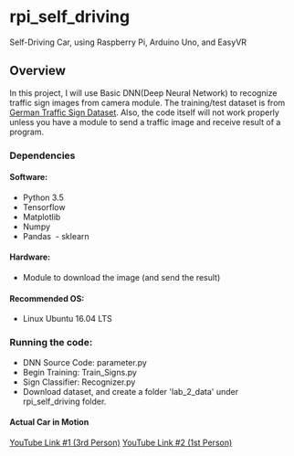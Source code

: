 # rpi_self_driving
Self-Driving Car, using Raspberry Pi, Arduino Uno, and EasyVR

## Overview
In this project, I will use Basic DNN(Deep Neural Network) to recognize traffic sign images from camera module. The training/test dataset is from [German Traffic Sign Dataset](http://benchmark.ini.rub.de/?section=gtsrb&subsection=dataset). Also, the code itself will not work properly unless you have a module to send a traffic image and receive result of a program. 

### Dependencies
#### Software:
  - Python 3.5
  - Tensorflow
  - Matplotlib
  - Numpy
  - Pandas
  - sklearn
#### Hardware:
  - Module to download the image (and send the result)

#### Recommended OS: 
  - Linux Ubuntu 16.04 LTS

### Running the code:
  - DNN Source Code: parameter.py
  - Begin Training: Train_Signs.py
  - Sign Classifier: Recognizer.py
  - Download dataset, and create a folder 'lab_2_data' under rpi_self_driving folder.
  
#### Actual Car in Motion
[YouTube Link #1 (3rd Person)](https://youtu.be/qZQRHKTS4-Y)
[YouTube Link #2 (1st Person)](https://youtu.be/GzHr-AEEOj4)
